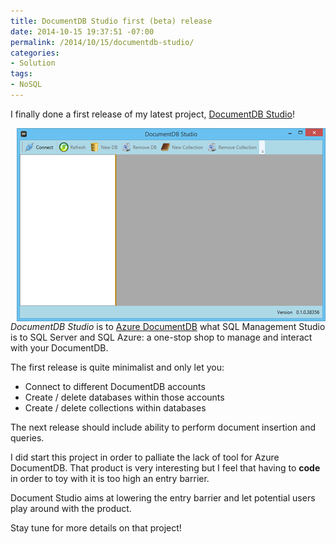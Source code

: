 ```yaml
---
title: DocumentDB Studio first (beta) release
date: 2014-10-15 19:37:51 -07:00
permalink: /2014/10/15/documentdb-studio/
categories:
- Solution
tags:
- NoSQL
---
```

<p>I finally done a first release of my latest project, <a href="https://studiodocumentdb.codeplex.com/">DocumentDB Studio</a>!
</p><p><img align="right" src="/assets/posts/2014/4/documentdb-studio/101614_0240_documentdbs11.png" alt="" /><em>DocumentDB Studio</em> is to <a href="http://vincentlauzon.wordpress.com/2014/09/18/digest-documentdb-resource-model-and-concepts/">Azure DocumentDB</a> what SQL Management Studio is to SQL Server and SQL Azure: a one-stop shop to manage and interact with your DocumentDB.
</p><p>The first release is quite minimalist and only let you:
</p><ul><li>Connect to different DocumentDB accounts
</li><li>Create / delete databases within those accounts
</li><li>Create / delete collections within databases
</li></ul><p>The next release should include ability to perform document insertion and queries.
</p><p>I did start this project in order to palliate the lack of tool for Azure DocumentDB.  That product is very interesting but I feel that having to <strong>code</strong> in order to toy with it is too high an entry barrier.
</p><p>Document Studio aims at lowering the entry barrier and let potential users play around with the product.
</p><p>Stay tune for more details on that project!</p>